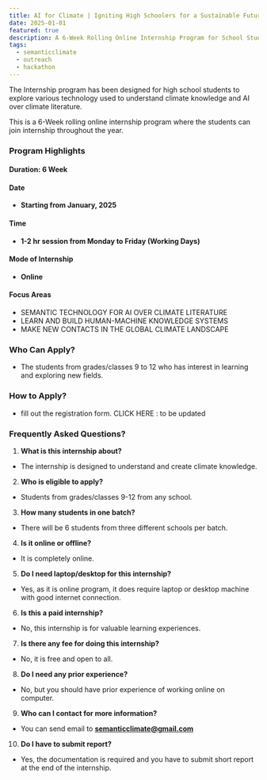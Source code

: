 ```yaml
---
title: AI for Climate | Igniting High Schoolers for a Sustainable Future
date: 2025-01-01
featured: true
description: A 6-Week Rolling Online Internship Program for School Students 
tags:
  - semanticclimate
  - outreach
  - hackathon
---
```


The Internship program has been designed for high school students to explore various technology used to understand climate knowledge and AI over climate literature.

This is a 6-Week rolling online internship program where the students can join internship throughout the year.

### Program Highlights

#### Duration: 6 Week

#### Date

- **Starting from January, 2025**

#### Time 

- **1-2 hr session from Monday to Friday (Working Days)**

#### Mode of Internship
- **Online**

#### Focus Areas

- SEMANTIC TECHNOLOGY FOR AI OVER CLIMATE LITERATURE
- LEARN AND BUILD HUMAN-MACHINE KNOWLEDGE SYSTEMS
- MAKE NEW CONTACTS IN THE GLOBAL CLIMATE LANDSCAPE

### Who Can Apply?

- The students from grades/classes 9 to 12 who has interest in learning and exploring new fields.

### How to Apply?

- fill out the registration form. 
  CLICK HERE : to be updated

### Frequently Asked Questions?

1. **What is this internship about?**

- The internship is designed to understand and create climate knowledge.

2. **Who is eligible to apply?**

- Students from grades/classes 9-12 from any school. 

3. **How many students in one batch?**

- There will be 6 students from three different schools per batch.

4. **Is it online or offline?**
   
- It is completely online.

5. **Do I need laptop/desktop for this internship?**

- Yes, as it is online program, it does require laptop or desktop machine with good internet connection.

6. **Is this a paid internship?**

- No, this internship is for valuable learning experiences.

7. **Is there any fee for doing this internship?**

- No, it is free and open to all.

8. **Do I need any prior experience?**

- No, but you should have prior experience of working online on computer.

9. **Who can I contact for more information?**

- You can send email to **semanticclimate@gmail.com**

10. **Do I have to submit report?**

- Yes, the documentation is required and you have to submit short report at the end of the internship.





